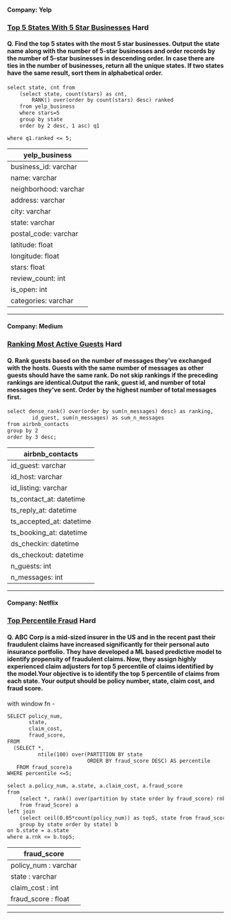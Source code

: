 #### Company: Yelp

### [Top 5 States With 5 Star Businesses](https://platform.stratascratch.com/coding/10046-top-5-states-with-5-star-businesses?code_type=1) Hard

#### Q. Find the top 5 states with the most 5 star businesses. Output the state name along with the number of 5-star businesses and order records by the number of 5-star businesses in descending order. In case there are ties in the number of businesses, return all the unique states. If two states have the same result, sort them in alphabetical order.

```diff
select state, cnt from
    (select state, count(stars) as cnt,
        RANK() over(order by count(stars) desc) ranked
    from yelp_business
    where stars=5
    group by state
    order by 2 desc, 1 asc) q1

where q1.ranked <= 5;


```

| yelp_business            |
|--------------------------|
| business_id: varchar     |
| name: varchar            |
| neighborhood: varchar    |
| address: varchar         |
| city: varchar            |
| state: varchar           |
| postal_code: varchar     |
| latitude: float          |
| longitude: float         |
| stars: float             |
| review_count: int        |
| is_open: int             |
| categories: varchar      |


---

#### Company: Medium

### [Ranking Most Active Guests](https://platform.stratascratch.com/coding/10046-top-5-states-with-5-star-businesses?code_type=1) Hard

#### Q. Rank guests based on the number of messages they've exchanged with the hosts. Guests with the same number of messages as other guests should have the same rank. Do not skip rankings if the preceding rankings are identical.Output the rank, guest id, and number of total messages they've sent. Order by the highest number of total messages first.

```diff
select dense_rank() over(order by sum(n_messages) desc) as ranking,
        id_guest, sum(n_messages) as sum_n_messages
from airbnb_contacts
group by 2
order by 3 desc;


```

| airbnb_contacts          |
|--------------------------|
| id_guest: varchar        |
| id_host: varchar
| id_listing: varchar 
| ts_contact_at: datetime
| ts_reply_at: datetime
| ts_accepted_at: datetime
| ts_booking_at: datetime
| ds_checkin: datetime
| ds_checkout: datetime
| n_guests: int
| n_messages: int


---

#### Company: Netflix

### [Top Percentile Fraud](https://platform.stratascratch.com/coding/10303-top-percentile-fraud?code_type=1) Hard

#### Q. ABC Corp is a mid-sized insurer in the US and in the recent past their fraudulent claims have increased significantly for their personal auto insurance portfolio. They have developed a ML based predictive model to identify propensity of fraudulent claims. Now, they assign highly experienced claim adjusters for top 5 percentile of claims identified by the model.Your objective is to identify the top 5 percentile of claims from each state. Your output should be policy number, state, claim cost, and fraud score.

with window fn -
```diff
SELECT policy_num,
       state,
       claim_cost,
       fraud_score,
FROM
  (SELECT *,
          ntile(100) over(PARTITION BY state
                          ORDER BY fraud_score DESC) AS percentile
   FROM fraud_score)a
WHERE percentile <=5;

```
```diff
select a.policy_num, a.state, a.claim_cost, a.fraud_score 
from
    (select *, rank() over(partition by state order by fraud_score) rnk
    from fraud_Score) a
left join
    (select ceil(0.05*count(policy_num)) as top5, state from fraud_score
    group by state order by state) b
on b.state = a.state
where a.rnk <= b.top5;

```

| fraud_score            |
|------------------------|
| policy_num : varchar   |
| state : varchar        | 
| claim_cost : int       |
| fraud_score : float    |


---
